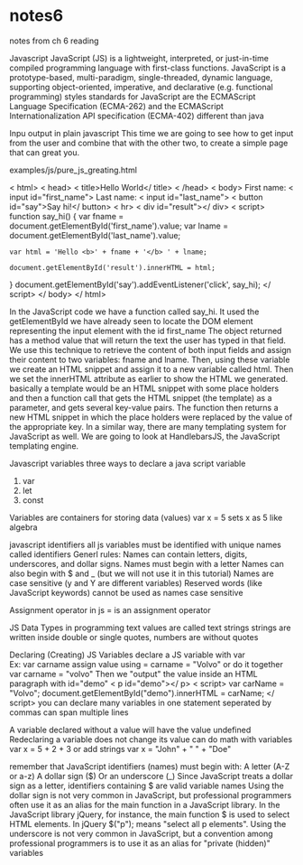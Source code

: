 # notes6
notes from ch 6 reading

Javascript
JavaScript (JS) is a lightweight, interpreted, or just-in-time compiled programming language with first-class functions.
  JavaScript is a prototype-based, multi-paradigm, single-threaded, dynamic language, supporting object-oriented, imperative,
and declarative (e.g. functional programming) styles
  standards for JavaScript are the ECMAScript Language Specification (ECMA-262) and the ECMAScript Internationalization API
specification (ECMA-402)
different than java

Inpu output in plain javascript
 This time we are going to see how to get input from the user and combine that with the other two, to create a simple page that can great you.

examples/js/pure_js_greating.html

< html>
< head>
  < title>Hello World</ title>
< /head>
< body> 
First name: < input id="first_name">
Last name: < input id="last_name">
< button id="say">Say hi!</ button>
 < hr>
< div id="result"></ div>
 < script>
function say_hi() {
    var fname = document.getElementById('first_name').value;
    var lname = document.getElementById('last_name').value;
 
    var html = 'Hello <b>' + fname + '</b> ' + lname;
 
    document.getElementById('result').innerHTML = html;
}
 document.getElementById('say').addEventListener('click', say_hi);
</ script>
 </ body>
</ html>
 
  In the JavaScript code we have a function called say_hi. It used the getElementById we have already seen to locate the DOM element 
representing the input element with the id first_name
 The object returned has a method value that will return the text the user has typed in that field.
We use this technique to retrieve the content of both input fields and assign their content to two variables: fname and lname.
Then, using these variable we create an HTML snippet and assign it to a new variable called html.
Then we set the innerHTML attribute as earlier to show the HTML we generated. 
  basically a template would be an HTML snippet with some place holders and then a function call that gets the HTML snippet (the template)
as a parameter, and gets several key-value pairs. The function then returns a new HTML snippet in which the place holders were replaced
by the value of the appropriate key.
  In a similar way, there are many templating system for JavaScript as well. We are going to look at HandlebarsJS, the JavaScript
templating engine.


Javascript variables
three ways to declare a java script variable
1. var
2. let
3. const

Variables are containers for storing data (values)
var x = 5 sets x as 5
like algebra

javascript identifiers
all js variables must be identified with unique names called identifiers
Generl rules:
Names can contain letters, digits, underscores, and dollar signs.
Names must begin with a letter
Names can also begin with $ and _ (but we will not use it in this tutorial)
Names are case sensitive (y and Y are different variables)
Reserved words (like JavaScript keywords) cannot be used as names
case sensitive

Assignment operator
in js = is an assignment operator

JS Data Types
in programming text values are called text strings
strings are written inside double or single quotes, numbers are without quotes

Declaring (Creating) JS Variables
declare a JS variable with var  
Ex: var carname
assign value using =
carname = "Volvo"
or do it together   var carname = "volvo"
Then we "output" the value inside an HTML paragraph with id="demo"
< p id="demo"></ p>
< script>
var carName = "Volvo";
document.getElementById("demo").innerHTML = carName;
</ script>
you can declare many variables in one statement seperated by commas
can span multiple lines

A variable declared without a value will have the value undefined
Redeclaring a variable does not change its value
can do math with variables      var x = 5 + 2 + 3
or add strings       var x = "John" + " " + "Doe"

remember that JavaScript identifiers (names) must begin with:
A letter (A-Z or a-z)
A dollar sign ($)
Or an underscore (_)
Since JavaScript treats a dollar sign as a letter, identifiers containing $ are valid variable names
 Using the dollar sign is not very common in JavaScript, but professional programmers often use it as an alias 
for the main function in a JavaScript library.
  In the JavaScript library jQuery, for instance, the main function $ is used to select HTML elements.
In jQuery $("p"); means "select all p elements".
  Using the underscore is not very common in JavaScript, but a convention among professional programmers 
is to use it as an alias for "private (hidden)" variables